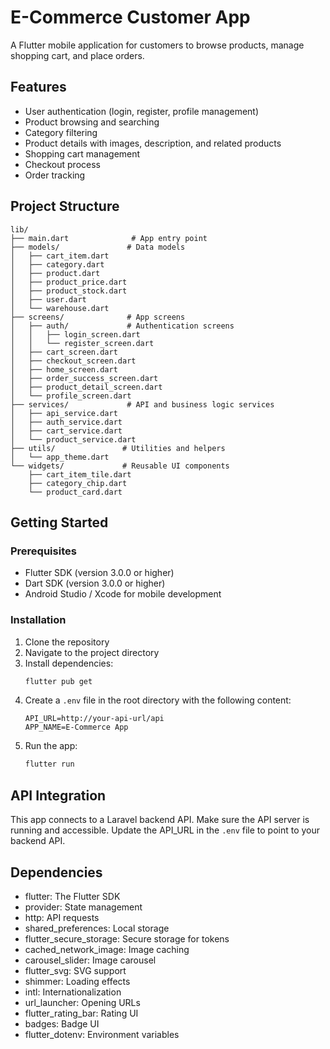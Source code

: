 # E-Commerce Customer App

A Flutter mobile application for customers to browse products, manage shopping cart, and place orders.

## Features

- User authentication (login, register, profile management)
- Product browsing and searching
- Category filtering
- Product details with images, description, and related products
- Shopping cart management
- Checkout process
- Order tracking

## Project Structure

```
lib/
├── main.dart              # App entry point
├── models/               # Data models
│   ├── cart_item.dart
│   ├── category.dart
│   ├── product.dart
│   ├── product_price.dart
│   ├── product_stock.dart
│   ├── user.dart
│   └── warehouse.dart
├── screens/              # App screens
│   ├── auth/             # Authentication screens
│   │   ├── login_screen.dart
│   │   └── register_screen.dart
│   ├── cart_screen.dart
│   ├── checkout_screen.dart
│   ├── home_screen.dart
│   ├── order_success_screen.dart
│   ├── product_detail_screen.dart
│   └── profile_screen.dart
├── services/             # API and business logic services
│   ├── api_service.dart
│   ├── auth_service.dart
│   ├── cart_service.dart
│   └── product_service.dart
├── utils/               # Utilities and helpers
│   └── app_theme.dart
└── widgets/             # Reusable UI components
    ├── cart_item_tile.dart
    ├── category_chip.dart
    └── product_card.dart
```

## Getting Started

### Prerequisites

- Flutter SDK (version 3.0.0 or higher)
- Dart SDK (version 3.0.0 or higher)
- Android Studio / Xcode for mobile development

### Installation

1. Clone the repository
2. Navigate to the project directory
3. Install dependencies:
   ```bash
   flutter pub get
   ```
4. Create a `.env` file in the root directory with the following content:
   ```
   API_URL=http://your-api-url/api
   APP_NAME=E-Commerce App
   ```
5. Run the app:
   ```bash
   flutter run
   ```

## API Integration

This app connects to a Laravel backend API. Make sure the API server is running and accessible. Update the API_URL in the `.env` file to point to your backend API.

## Dependencies

- flutter: The Flutter SDK
- provider: State management
- http: API requests
- shared_preferences: Local storage
- flutter_secure_storage: Secure storage for tokens
- cached_network_image: Image caching
- carousel_slider: Image carousel
- flutter_svg: SVG support
- shimmer: Loading effects
- intl: Internationalization
- url_launcher: Opening URLs
- flutter_rating_bar: Rating UI
- badges: Badge UI
- flutter_dotenv: Environment variables 